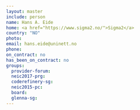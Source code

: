 ```yaml
---
layout: master
include: person
name: Hans A. Eide
home: <a href="https://www.sigma2.no/">Sigma2</a>
country: "NO"
photo:
email: hans.eide@uninett.no
phone:
on_contract: no
has_been_on_contract: no
groups:
  provider-forum:
  neic2017-prg:
  coderefinery-sg:
  neic2015-pc:
  board:
  glenna-sg:
---
```

